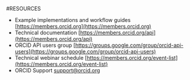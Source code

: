 #RESOURCES

* Example implementations and workflow guides [https://members.orcid.org](https://members.orcid.org)
* Technical documentation [https://members.orcid.org/api](https://members.orcid.org/api)
* ORCID API users group [https://groups.google.com/group/orcid-api-users](https://groups.google.com/group/orcid-api-users)
* Technical webinar schedule [https://members.orcid.org/event-list](https://members.orcid.org/event-list)
* ORCID Support [support@orcid.org](mailto:support@orcid.org)
